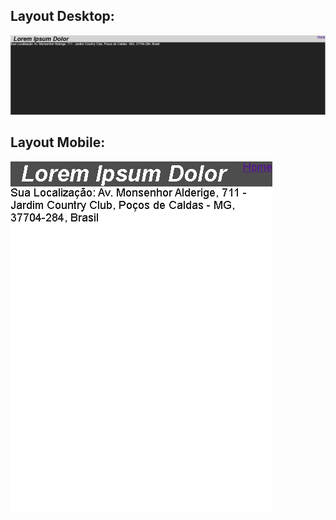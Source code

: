 ## Layout Desktop:
![Desktop](./img/layout_desktop.png)
## Layout Mobile:
![Mobile](./img/layout_mobile.png)